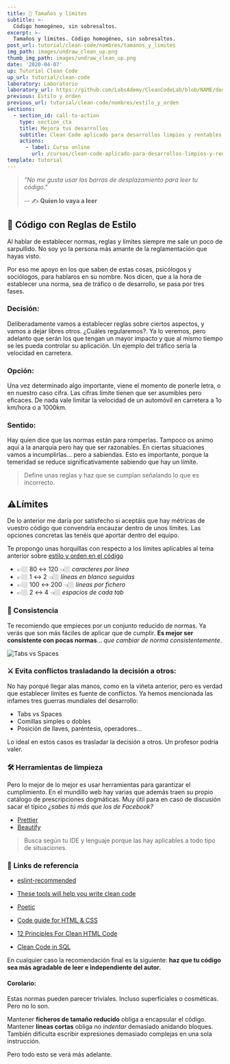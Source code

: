 ```yaml
---
title: 📏 Tamaños y límites
subtitle: >-
  Código homogéneo, sin sobresaltos.
excerpt: >-
  Tamaños y límites. Código homogéneo, sin sobresaltos.
post_url: tutorial/clean-code/nombres/tamanos_y_limites
img_path: images/undraw_clean_up.png
thumb_img_path: images/undraw_clean_up.png
date: '2020-04-07'
up: Tutorial Clean Code
up_url: tutorial/clean-code
laboratory: Laboratorio
laboratory_url: https://github.com/LabsAdemy/CleanCodeLab/blob/NAME/docs/size-config.md
previous: Estilo y orden
previous_url: tutorial/clean-code/nombres/estilo_y_orden
sections:
  - section_id: call-to-action
    type: section_cta
    title: Mejora tus desarrollos
    subtitle: Clean Code aplicado para desarrollos limpios y rentables.
    actions:
      - label: Curso online
        url: /cursos/clean-code-aplicado-para-desarrollos-limpios-y-rentables/
template: tutorial
---
```


> _"No me gusta usar las barras de desplazamiento para leer tu código."_
>
> -- ✍️ **Quien lo vaya a leer**

## 👕 Código con Reglas de Estilo

Al hablar de establecer normas, reglas y límites siempre me sale un poco de sarpullido. No soy yo la persona más amante de la reglamentación que hayas visto.

Por eso me apoyo en los que saben de estas cosas, psicólogos y sociólogos, para hablaros en su nombre. Nos dicen, que a la hora de establecer una norma, sea de tráfico o de desarrollo, se pasa por tres fases.

### Decisión:

Deliberadamente vamos a establecer reglas sobre ciertos aspectos, y vamos a dejar libres otros. ¿Cuáles regularemos?. Ya lo veremos, pero adelanto que serán los que tengan un mayor impacto y que al mismo tiempo se les pueda controlar su aplicación. Un ejemplo del tráfico sería la velocidad en carretera.

### Opción:

Una vez determinado algo importante, viene el momento de ponerle letra, o en nuestro caso cifra. Las cifras límite tienen que ser asumibles pero eficaces. De nada vale limitar la velocidad de un automóvil en carretera a 1o km/hora o a 1000km.

### Sentido:

Hay quien dice que las normas están para romperlas. Tampoco os animo aquí a la anarquía pero hay que ser razonables. En ciertas situaciones vamos a incumplirlas... pero a sabiendas. Esto es importante, porque la temeridad se reduce significativamente sabiendo que hay un límite.

> Define unas reglas y haz que se cumplan señalando lo que es incorrecto.

## ⚠️Límites

De lo anterior me daría por satisfecho si aceptáis que hay métricas de vuestro código que convendría encauzar dentro de unos límites. Las opciones concretas las tenéis que aportar dentro del equipo.

Te propongo unas horquillas con respecto a los límites aplicables al tema anterior sobre [estilo y orden en el código](estilo_y_orden)

- 👉🏼 80 ↔ 120 👈🏼 _caracteres por línea_
- 👉🏼 1 ↔ 2 👈🏼 _líneas en blanco seguidas_
- 👉🏼 100 ↔ 200 👈🏼 _líneas por fichero_
- 👉🏼 2 ↔ 4 👈🏼 _espacios de cada tab_

### 🔁 Consistencia

Te recomiendo que empieces por un conjunto reducido de normas. Ya verás que son más fáciles de aplicar que de cumplir. **Es mejor ser consistente con pocas normas**... _que cambiar de norma consistentemente_.

![Tabs vs Spaces](/images/tabs_vs_spaces.png)

### ⚔️ Evita conflictos trasladando la decisión a otros:

No hay porqué llegar alas manos, como en la viñeta anterior, pero es verdad que establecer límites es fuente de conflictos. Ya hemos mencionada las infames tres guerras mundiales del desarrollo:

- Tabs vs Spaces
- Comillas simples o dobles
- Posición de llaves, paréntesis, operadores...

Lo ideal en estos casos es trasladar la decisión a otros. Un profesor podría valer.

### 🛠 Herramientas de limpieza

Pero lo mejor de lo mejor es usar herramientas para garantizar el cumplimiento. En el mundillo web hay varias que además traen su propio catálogo de prescripciones dogmáticas. Muy útil para en caso de discusión sacar el típico _¿sabes tú más que los de Facebook?_

- [Prettier](https://prettier.io/)
- [Beautify](https://www.npmjs.com/package/js-beautify)

> Busca según tu IDE y lenguaje porque las hay aplicables a todo tipo de situaciones.

### 🔗 Links de referencia

- [eslint-recommended](https://github.com/eslint/eslint/blob/master/conf/eslint-recommended.js)

- [These tools will help you write clean code](https://www.freecodecamp.org/news/these-tools-will-help-you-write-clean-code-da4b5401f68e/)

- [Poetic](https://github.com/arianacosta/poetic)

- [Code guide for HTML & CSS](https://codeguide.co/)

- [12 Principles For Clean HTML Code](https://www.smashingmagazine.com/2008/11/12-principles-for-keeping-your-code-clean/)

- [Clean Code in SQL](https://riptutorial.com/sql/topic/9843/clean-code-in-sql)

En cualquier caso la recomendación final es la siguiente: **haz que tu código sea más agradable de leer e independiente del autor.**

#### Corolario:

Estas normas pueden parecer triviales. Incluso superficiales o cosméticas. Pero no lo son.

Mantener **ficheros de tamaño reducido** obliga a encapsular el código.
Mantener **líneas cortas** obliga no _indentar_ demasiado anidando bloques.
También dificulta escribir expresiones demasiado complejas en una sola instrucción.

Pero todo esto se verá más adelante.
